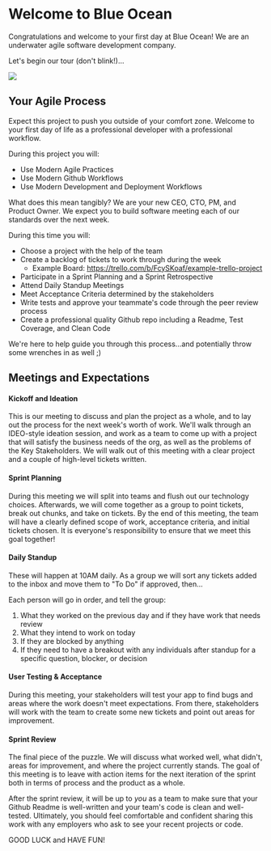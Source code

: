 # Welcome to Blue Ocean

Congratulations and welcome to your first day at Blue Ocean! We are an underwater agile software development company.  

Let's begin our tour (don't blink!)...

![](http://i.imgur.com/L3uCOf2.jpg?1)

## Your Agile Process

Expect this project to push you outside of your comfort zone. Welcome to your first day of life as a professional developer with a professional workflow.

During this project you will:
* Use Modern Agile Practices
* Use Modern Github Workflows
* Use Modern Development and Deployment Workflows

What does this mean tangibly? We are your new CEO, CTO, PM, and Product Owner. We expect you to build software meeting each of our standards over the next week.

During this time you will:
* Choose a project with the help of the team
* Create a backlog of tickets to work through during the week
  - Example Board: https://trello.com/b/FcySKoaf/example-trello-project
* Participate in a Sprint Planning and a Sprint Retrospective
* Attend Daily Standup Meetings
* Meet Acceptance Criteria determined by the stakeholders
* Write tests and approve your teammate's code through the peer review process
* Create a professional quality Github repo including a Readme, Test Coverage, and Clean Code

We're here to help guide you through this process...and potentially throw some wrenches in as well ;)

## Meetings and Expectations
#### Kickoff and Ideation
This is our meeting to discuss and plan the project as a whole, and to lay out the process for the next week's worth of work. We'll walk through an IDEO-style ideation session, and work as a team to come up with a project that will satisfy the business needs of the org, as well as the problems of the Key Stakeholders. We will walk out of this meeting with a clear project and a couple of high-level tickets written. 

#### Sprint Planning
During this meeting we will split into teams and flush out our technology choices. Afterwards, we will come together as a group to point tickets, break out chunks, and take on tickets. By the end of this meeting, the team will have a clearly defined scope of work, acceptance criteria, and initial tickets chosen.  It is everyone's responsibility to ensure that we meet this goal together!

#### Daily Standup
These will happen at 10AM daily. As a group we will sort any tickets added to the inbox and move them to "To Do" if approved, then...

Each person will go in order, and tell the group:
1. What they worked on the previous day and if they have work that needs review
2. What they intend to work on today
3. If they are blocked by anything 
4. If they need to have a breakout with any individuals after standup for a specific question, blocker, or decision

#### User Testing & Acceptance
During this meeting, your stakeholders will test your app to find bugs and areas where the work doesn't meet expectations. From there, stakeholders will work with the team to create some new tickets and point out areas for improvement.

#### Sprint Review
The final piece of the puzzle. We will discuss what worked well, what didn't, areas for improvement, and where the project currently stands. The goal of this meeting is to leave with action items for the next iteration of the sprint both in terms of process and the product as a whole. 

After the sprint review, it will be up to *you* as a team to make sure that your Github Readme is well-written and your team's code is clean and well-tested. Ultimately, you should feel comfortable and confident sharing this work with any employers who ask to see your recent projects or code.  

GOOD LUCK and HAVE FUN!

